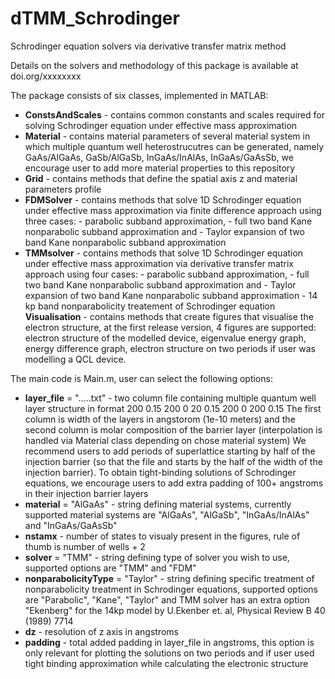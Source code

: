 # dTMM_Schrodinger
Schrodinger equation solvers via derivative transfer matrix method 

Details on the solvers and methodology of this package is available at doi.org/xxxxxxxx

The package consists of six classes, implemented in MATLAB:
  - **ConstsAndScales** - contains common constants and scales required for solving Schrodinger equation under effective mass approximation
  - **Material** - contains material parameters of several material system in which multiple quantum well heterostrucutres can be generated, namely GaAs/AlGaAs, GaSb/AlGaSb, InGaAs/InAlAs, InGaAs/GaAsSb, we encourage user to add more material properties to this repository
  - **Grid** - contains methods that define the spatial axis z and material parameters profile
  - **FDMSolver** - contains methods that solve 1D Schrodinger equation under effective mass approximation via finite difference approach using three cases:
          - parabolic subband approximation,
          - full two band Kane nonparabolic subband approximation and
          - Taylor expansion of two band Kane nonparabolic subband approximation
  - **TMMsolver** - contains methods that solve 1D Schrodinger equation under effective mass approximation via derivative transfer matrix approach using four cases: 
          - parabolic subband approximation,
          - full two band Kane nonparabolic subband approximation and
          - Taylor expansion of two band Kane nonparabolic subband approximation
          - 14 kp band nonparabolicity treatement of Schrodinger equation
    **Visualisation** - contains methods that create figures that visualise the electron structure, at the first release version, 4 figures are supported: electron structure of the modelled device, eigenvalue energy graph, energy difference graph, electron structure on two periods if user was modelling a QCL device.

The main code is Main.m, user can select the following options:
   -  **layer_file** = ".....txt" - two column file containing multiple quantum well layer structure in format
       200  0.15
       200  0
       20   0.15
       200  0
       200  0.15
      The first column is width of the layers in angstorom (1e-10 meters) and the second column is molar composition of the barrier layer (interpolation is handled via Material class depending on chose material system)
      We recommend users to add periods of superlattice starting by half of the injection barrier (so that the file and starts by the half of the width of the injection barrier).
      To obtain tight-binding solutions of Schrodinger equations, we encourage users to add extra padding of 100+ angstroms in their injection barrier layers
  - **material** = "AlGaAs" - string defining material systems, currently supported material systems are "AlGaAs", "AlGaSb", "InGaAs/InAlAs" and "InGaAs/GaAsSb"
  - **nstamx** - number of states to visualy present in the figures, rule of thumb is number of wells + 2
  - **solver** = "TMM" - string defining type of solver you wish to use, supported options are "TMM" and "FDM"
  - **nonparabolicityType** = "Taylor" - string defining specific treatment of nonparabolicity treatment in Schrodinger equations, supported options are "Parabolic", "Kane", "Taylor" and TMM solver has an extra option "Ekenberg" for the 14kp model by U.Ekenber et. al, Physical Review B 40 (1989) 7714
  - **dz** - resolution of z axis in angstroms
  - **padding** - total added padding in layer_file in angstroms, this option is only relevant for plotting the solutions on two periods and if user used tight binding approximation while calculating the electronic structure
